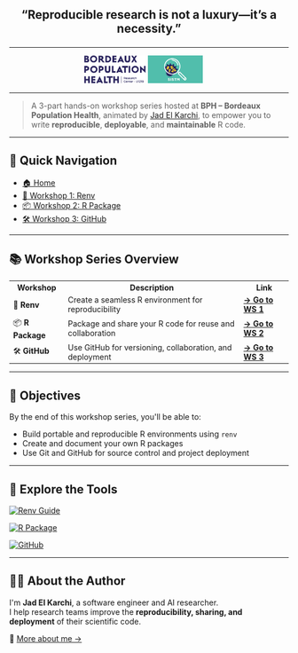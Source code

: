 <p align="center" style="font-size: 1.5em; font-weight: bold; margin-top: 20px;">
  “Reproducible research is not a luxury—it’s a necessity.”<br>
</p>

---

<div align="center">
    <img src="./assets/bph-logo.png" alt="BPH" height="50"/>
    <img src="./assets/sistm-logo.png" alt="SISTM" height="50" style="margin-right: 20px;"/>
</div>

---

> A 3-part hands-on workshop series hosted at **BPH – Bordeaux Population Health**, animated by [Jad El Karchi](https://www.linkedin.com/in/jad-el-karchi/), to empower you to write **reproducible**, **deployable**, and **maintainable** R code.

---

## 🔗 Quick Navigation

- [🏠 Home](./README.md)
- [🧪 Workshop 1: Renv](./ws1-renv.md)
- [📦 Workshop 2: R Package](./ws2-rpackage.md)
- [🛠️ Workshop 3: GitHub](./ws3-github.md)

---

## 📚 Workshop Series Overview

<table>
  <tr>
    <th>Workshop</th>
    <th>Description</th>
    <th>Link</th>
  </tr>
  <tr>
    <td>🧪 <b>Renv</b></td>
    <td>Create a seamless R environment for reproducibility</td>
    <td><a href="./ws1-renv.html"><strong>→ Go to WS 1</strong></a></td>
  </tr>
  <tr>
    <td>📦 <b>R Package</b></td>
    <td>Package and share your R code for reuse and collaboration</td>
    <td><a href="./ws2-rpackage.html"><strong>→ Go to WS 2</strong></a></td>
  </tr>
  <tr>
    <td>🛠️ <b>GitHub</b></td>
    <td>Use GitHub for versioning, collaboration, and deployment</td>
    <td><a href="./ws3-github.html"><strong>→ Go to WS 3</strong></a></td>
  </tr>
</table>

---

## 🎯 Objectives

By the end of this workshop series, you'll be able to:

- Build portable and reproducible R environments using `renv`
- Create and document your own R packages
- Use Git and GitHub for source control and project deployment

---

## 🧰 Explore the Tools

[![Renv Guide](https://img.shields.io/badge/Workshop-Renv-blue?style=for-the-badge&logo=r)](./ws1-renv.md)

[![R Package](https://img.shields.io/badge/Workshop-R_Package-green?style=for-the-badge&logo=r)](./ws2-rpackage.md)

[![GitHub](https://img.shields.io/badge/Workshop-GitHub-black?style=for-the-badge&logo=github)](./ws3-github.md)

---

## 👨‍💻 About the Author

I'm **Jad El Karchi**, a software engineer and AI researcher.  
I help research teams improve the **reproducibility, sharing, and deployment** of their scientific code.

🔗 [More about me →](https://www.linkedin.com/in/jad-el-karchi/)
